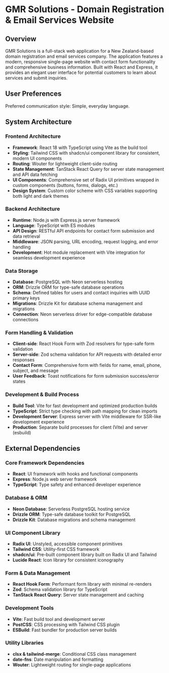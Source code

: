 # GMR Solutions - Domain Registration & Email Services Website

## Overview

GMR Solutions is a full-stack web application for a New Zealand-based domain registration and email services company. The application features a modern, responsive single-page website with contact form functionality and comprehensive business information. Built with React and Express, it provides an elegant user interface for potential customers to learn about services and submit inquiries.

## User Preferences

Preferred communication style: Simple, everyday language.

## System Architecture

### Frontend Architecture
- **Framework**: React 18 with TypeScript using Vite as the build tool
- **Styling**: Tailwind CSS with shadcn/ui component library for consistent, modern UI components
- **Routing**: Wouter for lightweight client-side routing
- **State Management**: TanStack React Query for server state management and API data fetching
- **UI Components**: Comprehensive set of Radix UI primitives wrapped in custom components (buttons, forms, dialogs, etc.)
- **Design System**: Custom color scheme with CSS variables supporting both light and dark themes

### Backend Architecture
- **Runtime**: Node.js with Express.js server framework
- **Language**: TypeScript with ES modules
- **API Design**: RESTful API endpoints for contact form submission and data retrieval
- **Middleware**: JSON parsing, URL encoding, request logging, and error handling
- **Development**: Hot module replacement with Vite integration for seamless development experience

### Data Storage
- **Database**: PostgreSQL with Neon serverless hosting
- **ORM**: Drizzle ORM for type-safe database operations
- **Schema**: Defined tables for users and contact inquiries with UUID primary keys
- **Migrations**: Drizzle Kit for database schema management and migrations
- **Connection**: Neon serverless driver for edge-compatible database connections

### Form Handling & Validation
- **Client-side**: React Hook Form with Zod resolvers for type-safe form validation
- **Server-side**: Zod schema validation for API requests with detailed error responses
- **Contact Form**: Comprehensive form with fields for name, email, phone, subject, and message
- **User Feedback**: Toast notifications for form submission success/error states

### Development & Build Process
- **Build Tool**: Vite for fast development and optimized production builds
- **TypeScript**: Strict type checking with path mapping for clean imports
- **Development Server**: Express server with Vite middleware for SSR-like development experience
- **Production**: Separate build processes for client (Vite) and server (esbuild)

## External Dependencies

### Core Framework Dependencies
- **React**: UI framework with hooks and functional components
- **Express**: Node.js web server framework
- **TypeScript**: Type safety and enhanced developer experience

### Database & ORM
- **Neon Database**: Serverless PostgreSQL hosting service
- **Drizzle ORM**: Type-safe database toolkit for PostgreSQL
- **Drizzle Kit**: Database migrations and schema management

### UI Component Library
- **Radix UI**: Unstyled, accessible component primitives
- **Tailwind CSS**: Utility-first CSS framework
- **shadcn/ui**: Pre-built component library built on Radix UI and Tailwind
- **Lucide React**: Icon library for consistent iconography

### Form & Data Management
- **React Hook Form**: Performant form library with minimal re-renders
- **Zod**: Schema validation library for TypeScript
- **TanStack React Query**: Server state management and caching

### Development Tools
- **Vite**: Fast build tool and development server
- **PostCSS**: CSS processing with Tailwind CSS plugin
- **ESBuild**: Fast bundler for production server builds

### Utility Libraries
- **clsx & tailwind-merge**: Conditional CSS class management
- **date-fns**: Date manipulation and formatting
- **Wouter**: Lightweight routing for single-page applications